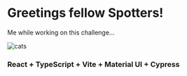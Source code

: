 # Greetings fellow Spotters!

Me while working on this challenge...

![cats](https://github.com/Kenford20/SpotFreightChallenge/assets/41027303/8b24ee80-27d7-4638-8f29-3273c84ad348)




### React + TypeScript + Vite + Material UI + Cypress
